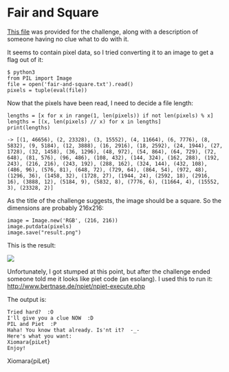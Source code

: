 # Fair and Square

[This file](https://github.com/Sporax/ctf-writeups/blob/master/xiomara-2017/fair-and-square.txt) was provided for the challenge, along with a description of someone having no clue what to do with it. 

It seems to contain pixel data, so I tried converting it to an image to get a flag out of it:

    $ python3
    from PIL import Image
    file = open('fair-and-square.txt').read()
    pixels = tuple(eval(file))

Now that the pixels have been read, I need to decide a file length:

    lengths = [x for x in range(1, len(pixels)) if not len(pixels) % x]
    lengths = [(x, len(pixels) // x) for x in lengths]
    print(lengths)
    
    -> [(1, 46656), (2, 23328), (3, 15552), (4, 11664), (6, 7776), (8, 5832), (9, 5184), (12, 3888), (16, 2916), (18, 2592), (24, 1944), (27, 1728), (32, 1458), (36, 1296), (48, 972), (54, 864), (64, 729), (72, 648), (81, 576), (96, 486), (108, 432), (144, 324), (162, 288), (192, 243), (216, 216), (243, 192), (288, 162), (324, 144), (432, 108), (486, 96), (576, 81), (648, 72), (729, 64), (864, 54), (972, 48), (1296, 36), (1458, 32), (1728, 27), (1944, 24), (2592, 18), (2916, 16), (3888, 12), (5184, 9), (5832, 8), (7776, 6), (11664, 4), (15552, 3), (23328, 2)]

As the title of the challenge suggests, the image should be a square. So the dimensions are probably 216x216:

    image = Image.new('RGB', (216, 216))
    image.putdata(pixels)
    image.save("result.png")

This is the result:

![](https://github.com/Sporax/ctf-writeups/blob/master/xiomara-2017/result.png)

Unfortunately, I got stumped at this point, but after the challenge ended someone told me it looks like piet code (an esolang). I used this to run it: http://www.bertnase.de/npiet/npiet-execute.php

The output is:

    Tried hard?  :O
    I'll give you a clue NOW  :D
    PIL and Piet  :P
    Haha! You know that already. Is'nt it?  -_-
    Here's what you want:
    Xiomara{piLet}
    Enjoy!

Xiomara{piLet}
